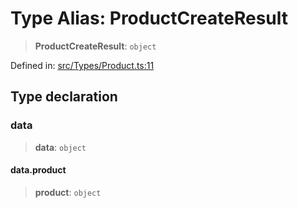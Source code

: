 # Type Alias: ProductCreateResult

> **ProductCreateResult**: `object`

Defined in: [src/Types/Product.ts:11](https://github.com/Fokusdotid/Baileys/blob/f4c7971f59af0b012f8de667e7a21ae12f7bbf19/src/Types/Product.ts#L11)

## Type declaration

### data

> **data**: `object`

#### data.product

> **product**: `object`
